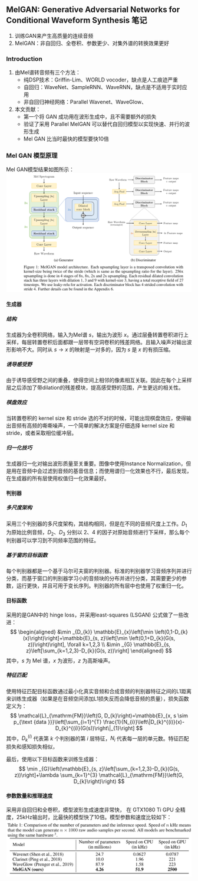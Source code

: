 <!--
 * @Description: 
 * @Autor: 郭印林
 * @Date: 2022-08-16 17:48:28
 * @LastEditors: 郭印林
 * @LastEditTime: 2022-08-16 18:46:03
-->


## MelGAN: Generative Adversarial Networks for Conditional Waveform Synthesis 笔记

1. 训练GAN来产生高质量的连续音频
2. MelGAN：非自回归、全卷积、参数更少、对集外谱的转换效果更好

### Introduction


1. 由Mel谱转音频有三个方法：
   + 纯DSP技术：Griffin-Lim、WORLD vocoder，缺点是人工痕迹严重
   + 自回归：WaveNet、SampleRNN、WaveRNN，缺点是不适用于实时应用
   + 非自回归神经网络：Parallel Wavenet、WaveGlow、
2. 本文贡献：
   + 第一个将 GAN 成功用在波形生成中，且不需要额外的损失
   + 验证了采用 Parallel MelGAN 可以替代自回归模型以实现快速、并行的波形生成
   + Mel GAN 比当时最快的模型要快10倍

### Mel GAN 模型原理
Mel GAN模型结果如图所示：![1659264501877](image/mel-gan/1659264501877.png)

#### 生成器 

##### 结构
生成器为全卷积网络，输入为Mel谱 $s$，输出为波形 $x$。通过层叠转置卷积进行上采样，每层转置卷积后面都跟一层带有空洞卷积的残差网络。且输入噪声对输出波形影响不大。同时从 $s \to x$ 的映射是一对多的，因为 $s$ 是 $x$ 的有损压缩。

##### 诱导感受野
由于诱导感受野之间的重叠，使得空间上相邻的像素相互关联。因此在每个上采样层之后添加了带dilation的残差模块，提高感受野的范围，产生更远的相关性。

##### 棋盘效应
当转置卷积的 kernel size 和 stride 选的不对的时候，可能出现棋盘效应，使得输出音频有高频的嘶嘶噪声，一个简单的解决方案是仔细选择 kernel size 和 stride，或者采取相位缓冲层。

##### 归一化技巧
生成器归一化对输出波形质量至关重要。图像中使用Instance Normalization，但是用在音频中会过滤到音频的基音信息；而使用谱归一化效果也不行，最后发现，在生成器的所有层使用权值归一化效果最好。


#### 判别器

##### 多尺度架构
采用三个判别器的多尺度架构，其结构相同，但是在不同的音频尺度上工作。$D_1$ 为原始比例音频，$D_2、D_3$ 分别以 $2、4$ 的因子对原始音频进行下采样，那么每个判别器可以学习到不同频率范围的特征。

##### 基于窗的目标函数
每个判别器都是一个基于马尔可夫窗的判别器。标准的判别器学习音频序列并进行分类，而基于窗口的判别器学习小的音频块的分布并进行分类，其需要更少的参数，运行更快，并且可用于变长序列。判别器的所有层中也使用了权重归一化。


#### 目标函数
采用的是GAN中的 hinge loss，并采用least-squares (LSGAN) 公式做了一些改进：
$$
\begin{aligned}
&\min _{D_{k}} \mathbb{E}_{x}\left[\min \left(0,1-D_{k}(x)\right)\right]+\mathbb{E}_{s, z}\left[\min \left(0,1+D_{k}(G(s, z))\right)\right], \forall k=1,2,3 \\
&\min _{G} \mathbb{E}_{s, z}\left[\sum_{k=1,2,3}-D_{k}(G(s, z))\right]
\end{aligned}
$$
其中，$s$ 为 Mel 谱，$x$ 为波形，$z$ 为高斯噪声。

##### 特征匹配
使用特征匹配目标函数通过最小化真实音频和合成音频的判别器特征之间的L1距离来训练生成器（如果是在音频空间添加L1损失反而会降低音频的质量），损失函数定义为：
$$
\mathcal{L}_{\mathrm{FM}}\left(G, D_{k}\right)=\mathbb{E}_{x, s \sim p_{\text {data }}}\left[\sum_{i=1}^{T} \frac{1}{N_{i}}\left\|D_{k}^{(i)}(x)-D_{k}^{(i)}(G(s))\right\|_{1}\right]
$$
其中，$D_{k}^{(i)}$ 代表第 $k$ 个判别器的第 $i$ 层特征，$N_i$ 代表每一层的单元数。特征匹配损失和感知损失相似，

最后，使用以下目标函数来训练生成器：
$$
\min _{G}\left(\mathbb{E}_{s, z}\left[\sum_{k=1,2,3}-D_{k}(G(s, z))\right]+\lambda \sum_{k=1}^{3} \mathcal{L}_{\mathrm{FM}}\left(G, D_{k}\right)\right)
$$

#### 参数数量和推理速度
采用非自回归和全卷积，模型波形生成速度非常快， 在 GTX1080 Ti GPU 全精度，25kHz输出时，比最快的模型快了10倍。模型参数和速度比较如下：
![1659277016560](image/mel-gan/1659277016560.png)